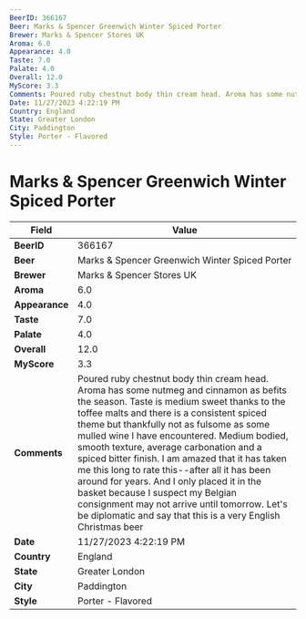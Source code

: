 ```yaml
---
BeerID: 366167
Beer: Marks & Spencer Greenwich Winter Spiced Porter
Brewer: Marks & Spencer Stores UK
Aroma: 6.0
Appearance: 4.0
Taste: 7.0
Palate: 4.0
Overall: 12.0
MyScore: 3.3
Comments: Poured ruby chestnut body thin cream head. Aroma has some nutmeg and cinnamon as befits the season. Taste is medium sweet thanks to the toffee malts and there is a consistent spiced theme but thankfully not as fulsome as some mulled wine I have encountered. Medium bodied, smooth texture, average carbonation and a spiced bitter finish. I am amazed that it has taken me this long to rate this--after all it has been around for years. And I only placed it in the basket because I suspect my Belgian consignment may not arrive until tomorrow. Let's be diplomatic and say that this is a very English Christmas beer
Date: 11/27/2023 4:22:19 PM
Country: England
State: Greater London
City: Paddington
Style: Porter - Flavored
---
```


# Marks & Spencer Greenwich Winter Spiced Porter

| Field         | Value |
|---------------|-------|
| **BeerID** | 366167 |
| **Beer** | Marks & Spencer Greenwich Winter Spiced Porter |
| **Brewer** | Marks & Spencer Stores UK |
| **Aroma** | 6.0 |
| **Appearance** | 4.0 |
| **Taste** | 7.0 |
| **Palate** | 4.0 |
| **Overall** | 12.0 |
| **MyScore** | 3.3 |
| **Comments** | Poured ruby chestnut body thin cream head. Aroma has some nutmeg and cinnamon as befits the season. Taste is medium sweet thanks to the toffee malts and there is a consistent spiced theme but thankfully not as fulsome as some mulled wine I have encountered. Medium bodied, smooth texture, average carbonation and a spiced bitter finish. I am amazed that it has taken me this long to rate this--after all it has been around for years. And I only placed it in the basket because I suspect my Belgian consignment may not arrive until tomorrow. Let's be diplomatic and say that this is a very English Christmas beer |
| **Date** | 11/27/2023 4:22:19 PM |
| **Country** | England |
| **State** | Greater London |
| **City** | Paddington |
| **Style** | Porter - Flavored |
